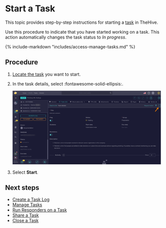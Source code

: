# Start a Task

This topic provides step-by-step instructions for starting a [task](about-tasks.md) in TheHive.

Use this procedure to indicate that you have started working on a task. This action automatically changes the task status to *In progress*.

{% include-markdown "includes/access-manage-tasks.md" %}

<h2>Procedure</h2>

1. [Locate the task](../tasks/search-for-tasks/find-a-task.md) you want to start.

2. In the task details, select :fontawesome-solid-ellipsis:.

    ![Task actions](../../../images/user-guides/analyst-corner/tasks/task-actions.png)

3. Select **Start**.

<h2>Next steps</h2>

* [Create a Task Log](create-a-task-log.md)
* [Manage Tasks](manage-a-task.md)
* [Run Responders on a Task](run-responders-on-a-task.md)
* [Share a Task](share-a-task.md)
* [Close a Task](close-a-task.md)